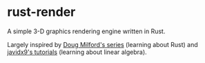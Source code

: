 # rust-render
A simple 3-D graphics rendering engine written in Rust.

Largely inspired by [Doug Milford's series](https://www.youtube.com/watch?v=Az3jBd4xdF4&list=PLLqEtX6ql2EyPAZ1M2_C0GgVd4A-_L4_5) (learning about Rust) and [javidx9's tutorials](https://www.youtube.com/playlist?list=PLrOv9FMX8xJE8NgepZR1etrsU63fDDGxO) (learning about linear algebra).
